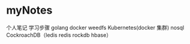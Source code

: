# myNotes
个人笔记
学习步骤
golang
docker
weedfs
Kubernetes(docker 集群)
nosql
CockroachDB（ledis redis rockdb hbase）
